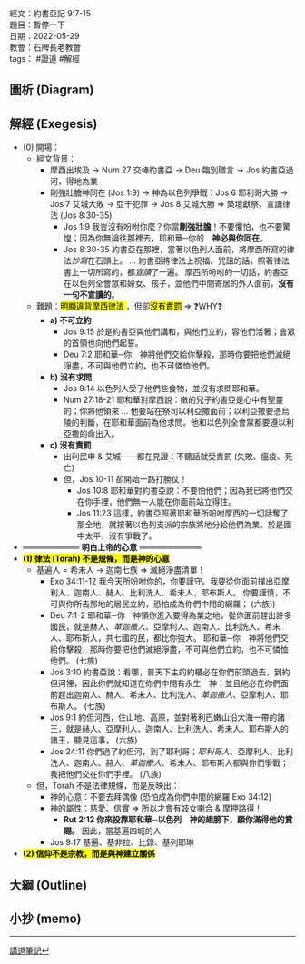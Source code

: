 經文：約書亞記 9:7-15  
題目：暫停一下  
日期：2022-05-29  
教會：石牌長老教會  
tags： #證道  #解經  

## 圖析 (Diagram)

## 解經 (Exegesis)
- (0) 開場：
	- 經文背景：
		- 摩西出埃及 → Num 27 交棒約書亞 → Deu 臨別贈言 → Jos 約書亞過河，得地為業
		- 剛強壯膽神同在 (Jos 1:9) → 神為以色列爭戰：Jos 6 耶利哥大勝 → Jos 7 艾城大敗 → 亞干犯罪 → Jos 8 艾城大勝 ⇒ 築壇獻祭、宣讀律法 (Jos 8:30-35)
			- Jos 1:9 我豈沒有吩咐你麼？你當**剛強壯膽**！不要懼怕，也不要驚惶；因為你無論往那裡去，耶和華─你的　**神必與你同在**。 
			- Jos 8:30-35  約書亞在那裡，當著以色列人面前，將摩西所寫的律法*抄寫*在石頭上。 ... 約書亞將律法上祝福、咒詛的話，照著律法書上一切所寫的，都*宣讀*了一遍。 摩西所吩咐的一切話，約書亞在以色列全會眾和婦女、孩子，並他們中間寄居的外人面前，**沒有一句不宣讀的**。 
	- 難題：<mark>明顯違背摩西律法 </mark>，但卻<mark>沒有責罰</mark> ⇒ ❓WHY❓
		- **a) 不可立約**
			- Jos 9:15 於是約書亞與他們講和，與他們立約，容他們活著；會眾的首領也向他們起誓。 
			- Deu 7:2 耶和華─你　神將他們交給你擊殺，那時你要把他們滅絕淨盡，不可與他們立約，也不可憐恤他們。 
		- **b) 沒有求問**
			- Jos 9:14 以色列人受了他們些食物，並沒有求問耶和華。 
			- Num 27:18-21 耶和華對摩西說：嫩的兒子約書亞是心中有聖靈的；你將他領來 ... 他要站在祭司以利亞撒面前；以利亞撒要憑烏陵的判斷，在耶和華面前為他求問。他和以色列全會眾都要遵以利亞撒的命出入。 
		- **c) 沒有責罰**
			- 出利民申 & 艾城——都在見證：不聽話就受責罰 (失敗、瘟疫、死亡)
			- 但，Jos 10-11 卻開始一路打勝仗！
				- Jos 10:8 耶和華對約書亞說：不要怕他們；因為我已將他們交在你手裡，他們無一人能在你面前站立得住。 
				- Jos 11:23 這樣，約書亞照著耶和華所吩咐摩西的一切話奪了那全地，就按著以色列支派的宗族將地分給他們為業。於是國中太平，沒有爭戰了。 
- ══════════ **明白上帝的心意** ═══════════
- <mark>**(1) 律法 (Torah) 不是規條，而是神的心意**</mark>
	- 基遍人 = 希未人 -> 迦南七族 => 滅絕淨盡清單！
		- Exo 34:11-12 我今天所吩咐你的，你要謹守。我要從你面前攆出亞摩利人、迦南人、赫人、比利洗人、希未人、耶布斯人。 你要謹慎，不可與你所去那地的居民立約，恐怕成為你們中間的網羅； (六族))
		- Deu 7:1-2 耶和華─你　神領你進入要得為業之地，從你面前趕出許多國民，就是赫人、*革迦撒人*、亞摩利人、迦南人、比利洗人、希未人、耶布斯人，共七國的民，都比你強大。 耶和華─你　神將他們交給你擊殺，那時你要把他們滅絕淨盡，不可與他們立約，也不可憐恤他們。 (七族)
		- Jos 3:10 約書亞說：看哪，普天下主的約櫃必在你們前頭過去，到約但河裡，因此你們就知道在你們中間有永生　神；並且他必在你們面前趕出迦南人、赫人、希未人、比利洗人、*革迦撒人*、亞摩利人、耶布斯人。 (七族)
		- Jos 9:1 約但河西，住山地、高原，並對著利巴嫩山沿大海一帶的諸王，就是赫人、亞摩利人、迦南人、比利洗人、希未人、耶布斯人的諸王，聽見這事， (六族)
		- Jos 24:11 你們過了約但河，到了耶利哥；*耶利哥人*、亞摩利人、比利洗人、迦南人、赫人、*革迦撒人*、希未人、耶布斯人都與你們爭戰；我把他們交在你們手裡。 (八族)
	- 但，Torah 不是法律規條，而是反映出：
		- 神的心意：不要去拜偶像 (恐怕成為你們中間的網羅 Exo 34:12)
		- 神的屬性：慈愛、信實 => 所以才會有妓女喇合 & 摩押路得！
			- **Rut 2:12 你來投靠耶和華─以色列　神的翅膀下，願你滿得他的賞賜。** 
	因此，當基遍四城的人
		- Jos 9:17 基遍、基非拉、比錄、基列耶琳
- <mark>**(2) 信仰不是宗教，而是與神建立關係**</mark>

## 大綱 (Outline)

## 小抄 (memo)



---
[講道筆記↵](../README.md)
